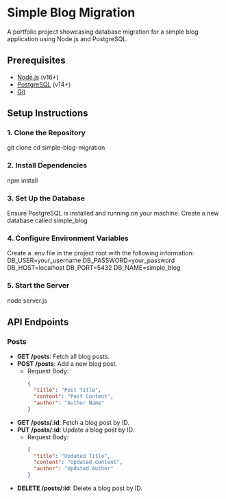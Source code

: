 # Simple Blog Migration
A portfolio project showcasing database migration for a simple blog application using Node.js and PostgreSQL.

## Prerequisites
- [Node.js](https://nodejs.org/) (v16+)
- [PostgreSQL](https://www.postgresql.org/) (v14+)
- [Git](https://git-scm.com/)

## Setup Instructions

### 1. Clone the Repository
git clone <repository-url>
cd simple-blog-migration

### 2. Install Dependencies
npm install

### 3. Set Up the Database
Ensure PostgreSQL is installed and running on your machine.
Create a new database called simple_blog

### 4. Configure Environment Variables
Create a .env file in the project root with the following information:
DB_USER=your_username
DB_PASSWORD=your_password
DB_HOST=localhost
DB_PORT=5432
DB_NAME=simple_blog

### 5. Start the Server
node server.js

## API Endpoints

### Posts
- **GET /posts**: Fetch all blog posts.
- **POST /posts**: Add a new blog post.
  - Request Body:
    ```json
    {
      "title": "Post Title",
      "content": "Post Content",
      "author": "Author Name"
    }
    ```
- **GET /posts/:id**: Fetch a blog post by ID.
- **PUT /posts/:id**: Update a blog post by ID.
  - Request Body:
    ```json
    {
      "title": "Updated Title",
      "content": "Updated Content",
      "author": "Updated Author"
    }
    ```
- **DELETE /posts/:id**: Delete a blog post by ID.


